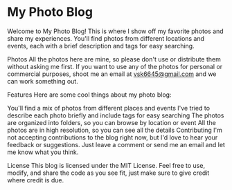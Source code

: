 # My Photo Blog
Welcome to My Photo Blog! This is where I show off my favorite photos and share my experiences. You'll find photos from different locations and events, each with a brief description and tags for easy searching.

Photos
All the photos here are mine, so please don't use or distribute them without asking me first. If you want to use any of the photos for personal or commercial purposes, shoot me an email at vsk6645@gmail.com and we can work something out.

Features
Here are some cool things about my photo blog:

You'll find a mix of photos from different places and events
I've tried to describe each photo briefly and include tags for easy searching
The photos are organized into folders, so you can browse by location or event
All the photos are in high resolution, so you can see all the details
Contributing
I'm not accepting contributions to the blog right now, but I'd love to hear your feedback or suggestions. Just leave a comment or send me an email and let me know what you think.

License
This blog is licensed under the MIT License. Feel free to use, modify, and share the code as you see fit, just make sure to give credit where credit is due.
